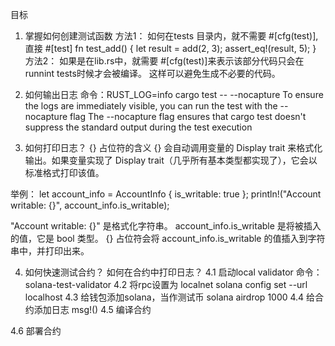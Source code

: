 目标
1. 掌握如何创建测试函数
方法1：
如何在tests 目录内，就不需要 #[cfg(test)],直接
#[test]
fn test_add() {
    let result = add(2, 3);
    assert_eq!(result, 5);
}
方法2：
如果是在lib.rs中，就需要 #[cfg(test)]来表示该部分代码只会在runnint tests时候才会被编译。 
这样可以避免生成不必要的代码。


2. 如何输出日志
命令：RUST_LOG=info cargo test -- --nocapture
To ensure the logs are immediately visible, you can run the test with the --nocapture flag
The --nocapture flag ensures that cargo test doesn't suppress the standard output during the test execution


3. 如何打印日志？
{} 占位符的含义
{} 会自动调用变量的 Display trait 来格式化输出。如果变量实现了 Display trait（几乎所有基本类型都实现了），它会以标准格式打印该值。

举例：
let account_info = AccountInfo { is_writable: true };
println!("Account writable: {}", account_info.is_writable);

"Account writable: {}" 是格式化字符串。
account_info.is_writable 是将被插入的值，它是 bool 类型。
{} 占位符会将 account_info.is_writable 的值插入到字符串中，并打印出来。


4. 如何快速测试合约？
如何在合约中打印日志？
4.1 启动local validator 
命令： solana-test-validator
4.2 将rpc设置为 localnet
solana config set --url localhost
4.3 给钱包添加solana，当作测试币
solana airdrop 1000
4.4 给合约添加日志
msg!()
4.5 编译合约

4.6 部署合约